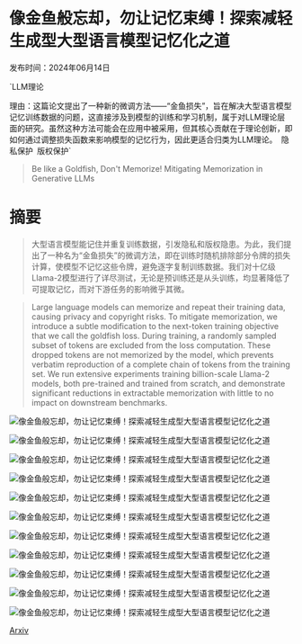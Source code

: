 # 像金鱼般忘却，勿让记忆束缚！探索减轻生成型大型语言模型记忆化之道

发布时间：2024年06月14日

`LLM理论

理由：这篇论文提出了一种新的微调方法——“金鱼损失”，旨在解决大型语言模型记忆训练数据的问题，这直接涉及到模型的训练和学习机制，属于对LLM理论层面的研究。虽然这种方法可能会在应用中被采用，但其核心贡献在于理论创新，即如何通过调整损失函数来影响模型的记忆行为，因此更适合归类为LLM理论。` `隐私保护` `版权保护`

> Be like a Goldfish, Don't Memorize! Mitigating Memorization in Generative LLMs

# 摘要

> 大型语言模型能记住并重复训练数据，引发隐私和版权隐患。为此，我们提出了一种名为“金鱼损失”的微调方法，即在训练时随机排除部分令牌的损失计算，使模型不记忆这些令牌，避免逐字复制训练数据。我们对十亿级Llama-2模型进行了详尽测试，无论是预训练还是从头训练，均显著降低了可提取记忆，而对下游任务的影响微乎其微。

> Large language models can memorize and repeat their training data, causing privacy and copyright risks. To mitigate memorization, we introduce a subtle modification to the next-token training objective that we call the goldfish loss. During training, a randomly sampled subset of tokens are excluded from the loss computation. These dropped tokens are not memorized by the model, which prevents verbatim reproduction of a complete chain of tokens from the training set. We run extensive experiments training billion-scale Llama-2 models, both pre-trained and trained from scratch, and demonstrate significant reductions in extractable memorization with little to no impact on downstream benchmarks.

![像金鱼般忘却，勿让记忆束缚！探索减轻生成型大型语言模型记忆化之道](../../../paper_images/2406.10209/x1.png)

![像金鱼般忘却，勿让记忆束缚！探索减轻生成型大型语言模型记忆化之道](../../../paper_images/2406.10209/x2.png)

![像金鱼般忘却，勿让记忆束缚！探索减轻生成型大型语言模型记忆化之道](../../../paper_images/2406.10209/x3.png)

![像金鱼般忘却，勿让记忆束缚！探索减轻生成型大型语言模型记忆化之道](../../../paper_images/2406.10209/x4.png)

![像金鱼般忘却，勿让记忆束缚！探索减轻生成型大型语言模型记忆化之道](../../../paper_images/2406.10209/x5.png)

![像金鱼般忘却，勿让记忆束缚！探索减轻生成型大型语言模型记忆化之道](../../../paper_images/2406.10209/x6.png)

![像金鱼般忘却，勿让记忆束缚！探索减轻生成型大型语言模型记忆化之道](../../../paper_images/2406.10209/x7.png)

![像金鱼般忘却，勿让记忆束缚！探索减轻生成型大型语言模型记忆化之道](../../../paper_images/2406.10209/x8.png)

![像金鱼般忘却，勿让记忆束缚！探索减轻生成型大型语言模型记忆化之道](../../../paper_images/2406.10209/x9.png)

![像金鱼般忘却，勿让记忆束缚！探索减轻生成型大型语言模型记忆化之道](../../../paper_images/2406.10209/x10.png)

![像金鱼般忘却，勿让记忆束缚！探索减轻生成型大型语言模型记忆化之道](../../../paper_images/2406.10209/x11.png)

[Arxiv](https://arxiv.org/abs/2406.10209)